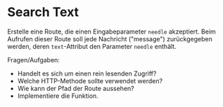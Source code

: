 # Search Text

Erstelle eine Route, die einen Eingabeparameter `needle` akzeptiert.
Beim Aufrufen dieser Route soll jede Nachricht ("message") zurückgegeben werden, deren `text`-Attribut den Parameter `needle` enthält.

Fragen/Aufgaben:
- Handelt es sich um einen rein lesenden Zugriff?
- Welche HTTP-Methode sollte verwendet werden?
- Wie kann der Pfad der Route aussehen?
- Implementiere die Funktion.
